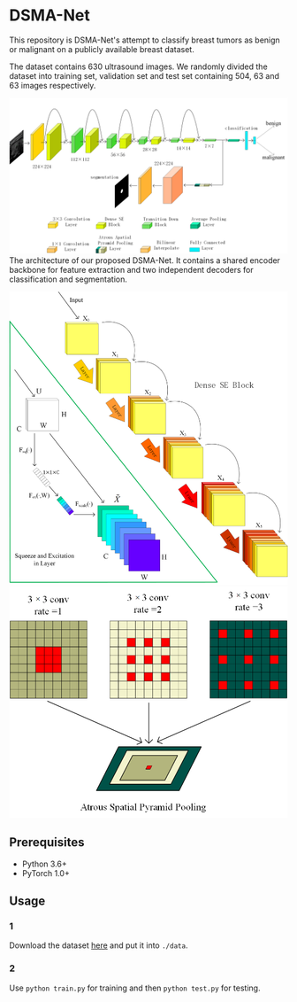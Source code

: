 # DSMA-Net

This repository is DSMA-Net's attempt to classify breast tumors as benign or malignant on a publicly available breast dataset.

The dataset contains 630 ultrasound images. We randomly divided the dataset into training set, validation set and test set containing 504, 63 and 63 images respectively.

![architect](./picture/framework.png#w80)
The architecture of our proposed DSMA-Net. It contains a shared encoder backbone for feature extraction and two independent decoders for classification and segmentation.

![dense_se_block](./picture/dense_se_block.png#w80)![aspp](./picture/aspp.png)

## Prerequisites
- Python 3.6+
- PyTorch 1.0+

## Usage
### 1
Download the  dataset [here](https://drive.google.com/file/d/11peQ9NXuPA-QNNA9pmzD8SbTXTfQz17_/view?usp=drive_link) and put it into `./data`.
### 2
Use `python train.py` for training and then `python test.py` for testing.
